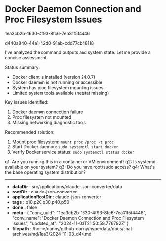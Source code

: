 # Docker Daemon Connection and Proc Filesystem Issues

1ea3cb2b-1630-4f93-8fc6-7ea31f5f4446

d440a840-44a1-42d0-91ab-cdd77cb48118

 I've analyzed the command outputs and system state. Let me provide a concise assessment.

Status summary:
- Docker client is installed (version 24.0.7)
- Docker daemon is not running or accessible
- System has proc filesystem mounting issues
- Limited system tools available (netstat missing)

Key issues identified:
1. Docker daemon connection failure
2. Proc filesystem not mounted
3. Missing networking diagnostic tools

Recommended solution:
1. Mount proc filesystem: `mount proc /proc -t proc`
2. Start Docker daemon: `sudo systemctl start docker`
3. Verify Docker service status: `sudo systemctl status docker`

q1: Are you running this in a container or VM environment?
q2: Is systemd available on your system?
q3: Do you have root/sudo access?
q4: What's the base operating system distribution?

---

* **dataDir** : src/applications/claude-json-converter/data
* **rootDir** : claude-json-converter
* **applicationRootDir** : claude-json-converter
* **tags** : p10.p20.p30.p40.p50
* **done** : false
* **meta** : {
  "conv_uuid": "1ea3cb2b-1630-4f93-8fc6-7ea31f5f4446",
  "conv_name": "Docker Daemon Connection and Proc Filesystem Issues",
  "updated_at": "2024-11-03T21:50:59.776792Z"
}
* **filepath** : /home/danny/github-danny/hyperdata/docs/chat-archives/md/1ea3/2024-11-03_d44.md